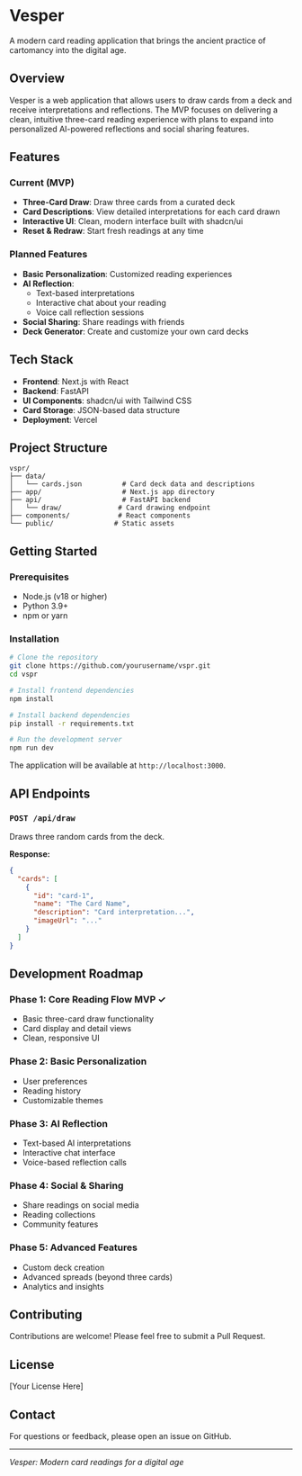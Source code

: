 # Vesper

A modern card reading application that brings the ancient practice of cartomancy into the digital age.

## Overview

Vesper is a web application that allows users to draw cards from a deck and receive interpretations and reflections. The MVP focuses on delivering a clean, intuitive three-card reading experience with plans to expand into personalized AI-powered reflections and social sharing features.

## Features

### Current (MVP)
- **Three-Card Draw**: Draw three cards from a curated deck
- **Card Descriptions**: View detailed interpretations for each card drawn
- **Interactive UI**: Clean, modern interface built with shadcn/ui
- **Reset & Redraw**: Start fresh readings at any time

### Planned Features
- **Basic Personalization**: Customized reading experiences
- **AI Reflection**: 
  - Text-based interpretations
  - Interactive chat about your reading
  - Voice call reflection sessions
- **Social Sharing**: Share readings with friends
- **Deck Generator**: Create and customize your own card decks

## Tech Stack

- **Frontend**: Next.js with React
- **Backend**: FastAPI
- **UI Components**: shadcn/ui with Tailwind CSS
- **Card Storage**: JSON-based data structure
- **Deployment**: Vercel

## Project Structure

```
vspr/
├── data/
│   └── cards.json          # Card deck data and descriptions
├── app/                    # Next.js app directory
├── api/                    # FastAPI backend
│   └── draw/              # Card drawing endpoint
├── components/            # React components
└── public/               # Static assets
```

## Getting Started

### Prerequisites
- Node.js (v18 or higher)
- Python 3.9+
- npm or yarn

### Installation

```bash
# Clone the repository
git clone https://github.com/yourusername/vspr.git
cd vspr

# Install frontend dependencies
npm install

# Install backend dependencies
pip install -r requirements.txt

# Run the development server
npm run dev
```

The application will be available at `http://localhost:3000`.

## API Endpoints

### `POST /api/draw`
Draws three random cards from the deck.

**Response:**
```json
{
  "cards": [
    {
      "id": "card-1",
      "name": "The Card Name",
      "description": "Card interpretation...",
      "imageUrl": "..."
    }
  ]
}
```

## Development Roadmap

### Phase 1: Core Reading Flow MVP ✓
- Basic three-card draw functionality
- Card display and detail views
- Clean, responsive UI

### Phase 2: Basic Personalization
- User preferences
- Reading history
- Customizable themes

### Phase 3: AI Reflection
- Text-based AI interpretations
- Interactive chat interface
- Voice-based reflection calls

### Phase 4: Social & Sharing
- Share readings on social media
- Reading collections
- Community features

### Phase 5: Advanced Features
- Custom deck creation
- Advanced spreads (beyond three cards)
- Analytics and insights

## Contributing

Contributions are welcome! Please feel free to submit a Pull Request.

## License

[Your License Here]

## Contact

For questions or feedback, please open an issue on GitHub.

---

*Vesper: Modern card readings for a digital age*
